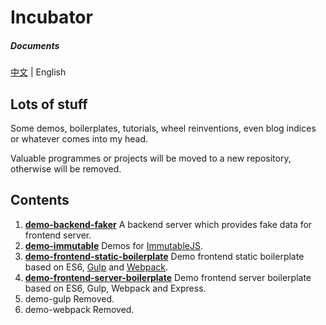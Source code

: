 # Incubator

##### Documents

[中文][1] | English

## Lots of stuff

Some demos, boilerplates, tutorials, wheel reinventions, even blog indices or whatever comes into my head.

Valuable programmes or projects will be moved to a new repository, otherwise will be removed.

## Contents

1. **[demo-backend-faker][2]** A backend server which provides fake data for frontend server.
2. **[demo-immutable][3]** Demos for [ImmutableJS](https://facebook.github.io/immutable-js/).
3. **[demo-frontend-static-boilerplate][4]** Demo frontend static boilerplate based on ES6, [Gulp](http://gulpjs.com/) and [Webpack](https://webpack.github.io/).
4. **[demo-frontend-server-boilerplate][5]** Demo frontend server boilerplate based on ES6, Gulp, Webpack and Express.
5. demo-gulp Removed.
6. demo-webpack Removed.

[1]: https://github.com/oychao/incubator
[2]: https://github.com/oychao/incubator/tree/master/demo-backend-faker
[3]: https://github.com/oychao/incubator/tree/master/demo-immutable
[4]: https://github.com/oychao/incubator/tree/master/demo-frontend-static-boilerplate
[5]: https://github.com/oychao/incubator/tree/master/demo-frontend-server-boilerplate